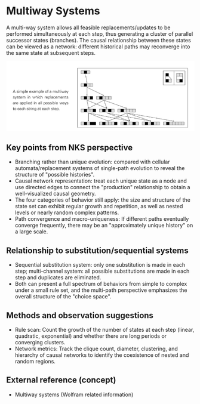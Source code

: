 # Multiway Systems

A multi-way system allows all feasible replacements/updates to be performed simultaneously at each step, thus generating a cluster of parallel successor states (branches). The causal relationship between these states can be viewed as a network: different historical paths may reconverge into the same state at subsequent steps.

![alt text](../../images/multiway-systems/image.png)

## Key points from NKS perspective
- Branching rather than unique evolution: compared with cellular automata/replacement systems of single-path evolution to reveal the structure of "possible histories".
- Causal network representation: treat each unique state as a node and use directed edges to connect the "production" relationship to obtain a well-visualized causal geometry.
- The four categories of behavior still apply: the size and structure of the state set can exhibit regular growth and repetition, as well as nested levels or nearly random complex patterns.
- Path convergence and macro-uniqueness: If different paths eventually converge frequently, there may be an "approximately unique history" on a large scale.

## Relationship to substitution/sequential systems
- Sequential substitution system: only one substitution is made in each step; multi-channel system: all possible substitutions are made in each step and duplicates are eliminated.
- Both can present a full spectrum of behaviors from simple to complex under a small rule set, and the multi-path perspective emphasizes the overall structure of the "choice space".

## Methods and observation suggestions
- Rule scan: Count the growth of the number of states at each step (linear, quadratic, exponential) and whether there are long periods or converging clusters.
- Network metrics: Track the clique count, diameter, clustering, and hierarchy of causal networks to identify the coexistence of nested and random regions.

## External reference (concept)
- Multiway systems (Wolfram related information)